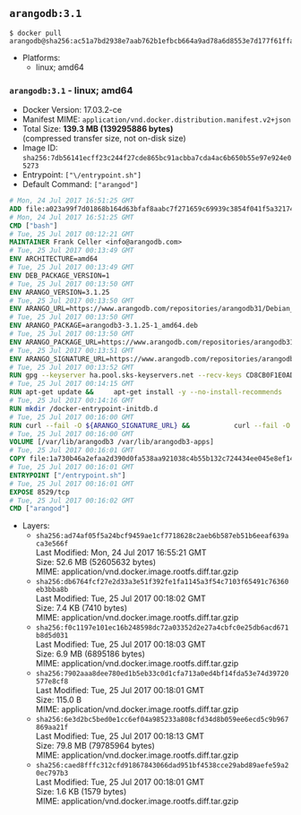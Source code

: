 ## `arangodb:3.1`

```console
$ docker pull arangodb@sha256:ac51a7bd2938e7aab762b1efbcb664a9ad78a6d8553e7d177f61ffa9ec0186cb
```

-	Platforms:
	-	linux; amd64

### `arangodb:3.1` - linux; amd64

-	Docker Version: 17.03.2-ce
-	Manifest MIME: `application/vnd.docker.distribution.manifest.v2+json`
-	Total Size: **139.3 MB (139295886 bytes)**  
	(compressed transfer size, not on-disk size)
-	Image ID: `sha256:7db56141ecff23c244f27cde865bc91acbba7cda4ac6b650b55e97e924e05273`
-	Entrypoint: `["\/entrypoint.sh"]`
-	Default Command: `["arangod"]`

```dockerfile
# Mon, 24 Jul 2017 16:51:25 GMT
ADD file:a023a99f7d01868b164d63bfaf8aabc7f271659c69939c3854f041f5a3217428 in / 
# Mon, 24 Jul 2017 16:51:25 GMT
CMD ["bash"]
# Tue, 25 Jul 2017 00:12:21 GMT
MAINTAINER Frank Celler <info@arangodb.com>
# Tue, 25 Jul 2017 00:13:49 GMT
ENV ARCHITECTURE=amd64
# Tue, 25 Jul 2017 00:13:49 GMT
ENV DEB_PACKAGE_VERSION=1
# Tue, 25 Jul 2017 00:13:50 GMT
ENV ARANGO_VERSION=3.1.25
# Tue, 25 Jul 2017 00:13:50 GMT
ENV ARANGO_URL=https://www.arangodb.com/repositories/arangodb31/Debian_8.0
# Tue, 25 Jul 2017 00:13:50 GMT
ENV ARANGO_PACKAGE=arangodb3-3.1.25-1_amd64.deb
# Tue, 25 Jul 2017 00:13:50 GMT
ENV ARANGO_PACKAGE_URL=https://www.arangodb.com/repositories/arangodb31/Debian_8.0/amd64/arangodb3-3.1.25-1_amd64.deb
# Tue, 25 Jul 2017 00:13:51 GMT
ENV ARANGO_SIGNATURE_URL=https://www.arangodb.com/repositories/arangodb31/Debian_8.0/amd64/arangodb3-3.1.25-1_amd64.deb.asc
# Tue, 25 Jul 2017 00:13:52 GMT
RUN gpg --keyserver ha.pool.sks-keyservers.net --recv-keys CD8CB0F1E0AD5B52E93F41E7EA93F5E56E751E9B
# Tue, 25 Jul 2017 00:14:15 GMT
RUN apt-get update &&     apt-get install -y --no-install-recommends         libjemalloc1 	libsnappy1         ca-certificates         pwgen         curl     &&     rm -rf /var/lib/apt/lists/*
# Tue, 25 Jul 2017 00:14:16 GMT
RUN mkdir /docker-entrypoint-initdb.d
# Tue, 25 Jul 2017 00:16:00 GMT
RUN curl --fail -O ${ARANGO_SIGNATURE_URL} &&           curl --fail -O ${ARANGO_PACKAGE_URL} &&             gpg --verify ${ARANGO_PACKAGE}.asc &&     (echo arangodb3 arangodb3/password password test | debconf-set-selections) &&     (echo arangodb3 arangodb3/password_again password test | debconf-set-selections) &&     DEBIAN_FRONTEND="noninteractive" dpkg -i ${ARANGO_PACKAGE} &&     rm -rf /var/lib/arangodb3/* &&     sed -ri         -e 's!127\.0\.0\.1!0.0.0.0!g'         -e 's!^(file\s*=).*!\1 -!'         -e 's!^#\s*uid\s*=.*!uid = arangodb!'         -e 's!^#\s*gid\s*=.*!gid = arangodb!'         /etc/arangodb3/arangod.conf     &&     rm -f ${ARANGO_PACKAGE}*
# Tue, 25 Jul 2017 00:16:00 GMT
VOLUME [/var/lib/arangodb3 /var/lib/arangodb3-apps]
# Tue, 25 Jul 2017 00:16:01 GMT
COPY file:1a730b46a2efaa2d390d0fa538aa921038c4b55b132c724434ee045e8ef14ed3 in /entrypoint.sh 
# Tue, 25 Jul 2017 00:16:01 GMT
ENTRYPOINT ["/entrypoint.sh"]
# Tue, 25 Jul 2017 00:16:01 GMT
EXPOSE 8529/tcp
# Tue, 25 Jul 2017 00:16:02 GMT
CMD ["arangod"]
```

-	Layers:
	-	`sha256:ad74af05f5a24bcf9459ae1cf7718628c2aeb6b587eb51b6eeaf639aca3e566f`  
		Last Modified: Mon, 24 Jul 2017 16:55:21 GMT  
		Size: 52.6 MB (52605632 bytes)  
		MIME: application/vnd.docker.image.rootfs.diff.tar.gzip
	-	`sha256:db6764fcf27e2d33a3e51f392fe1fa1145a3f54c7103f65491c76360eb3bba8b`  
		Last Modified: Tue, 25 Jul 2017 00:18:02 GMT  
		Size: 7.4 KB (7410 bytes)  
		MIME: application/vnd.docker.image.rootfs.diff.tar.gzip
	-	`sha256:f0c1197e101ec16b248598dc72a03352d2e27a4cbfc0e25db6acd671b8d5d031`  
		Last Modified: Tue, 25 Jul 2017 00:18:03 GMT  
		Size: 6.9 MB (6895186 bytes)  
		MIME: application/vnd.docker.image.rootfs.diff.tar.gzip
	-	`sha256:7902aaa8dee780ed1b5eb33c0d1cfa713a0ed4bf14fda53e74d39720577e8cf8`  
		Last Modified: Tue, 25 Jul 2017 00:18:01 GMT  
		Size: 115.0 B  
		MIME: application/vnd.docker.image.rootfs.diff.tar.gzip
	-	`sha256:6e3d2bc5bed0e1cc6ef04a985233a808cfd34d8b059ee6ecd5c9b967869aa21f`  
		Last Modified: Tue, 25 Jul 2017 00:18:13 GMT  
		Size: 79.8 MB (79785964 bytes)  
		MIME: application/vnd.docker.image.rootfs.diff.tar.gzip
	-	`sha256:caed8fffc312cfd91867843066dad951bf4538cce29abd89aefe59a20ec797b3`  
		Last Modified: Tue, 25 Jul 2017 00:18:01 GMT  
		Size: 1.6 KB (1579 bytes)  
		MIME: application/vnd.docker.image.rootfs.diff.tar.gzip
